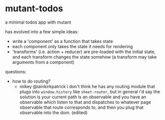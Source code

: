 # mutant-todos

a minimal todos app with mutant

has evolved into a few simple ideas:
- write a 'component' as a function that takes state
- each component only takes the state it needs for rendering
- 'transforms' (i.e. action + reducer) are pre-loaded with the initial state, and each transform changes the state somehow (a transform may take arguments from a component)


questions:
- how to do routing?
  - mikey
    @iainkirkpatrick i don't think he has any routing module that plugs into `window.history` like `sheet-router`, but in general i'd say the solution is your current path is an observable and you have an observable which listen to that and dispatches to whatever page observable that route corresponds to, and then you plug that observable into the dom. (edited)